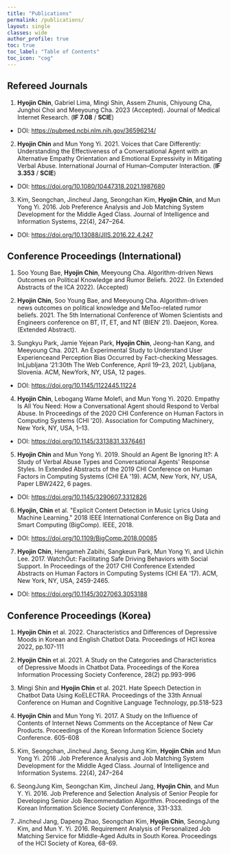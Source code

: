 ```yaml
---
title: "Publications"
permalink: /publications/
layout: single
classes: wide
author_profile: true
toc: true
toc_label: "Table of Contents"
toc_icon: "cog"
---
```


## Refereed Journals
1.  **Hyojin Chin**, Gabriel Lima, Mingi Shin, Assem Zhunis, Chiyoung Cha, Junghoi Choi and Meeyoung Cha. 2023 (Accepted). Journal of Medical Internet Research. (**IF 7.08** / **SCIE**) <br>
- DOI: https://pubmed.ncbi.nlm.nih.gov/36596214/
2. **Hyojin Chin** and Mun Yong Yi. 2021. Voices that Care Differently: Understanding the Effectiveness of a Conversational Agent with an Alternative Empathy
Orientation and Emotional Expressivity in Mitigating Verbal Abuse. International Journal of Human–Computer Interaction. (**IF 3.353** / **SCIE**) <br>
- DOI: https://doi.org/10.1080/10447318.2021.1987680

3. Kim, Seongchan, Jincheul Jang, Seongchan Kim, **Hyojin Chin**, and Mun Yong Yi. 2016. Job Preference Analysis and Job Matching System Development for the Middle Aged Class. Journal of Intelligence and Information Systems, 22(4), 247–264. <br>
- DOI: https://doi.org/10.13088/JIIS.2016.22.4.247

## Conference Proceedings (International) 
1. Soo Young Bae, **Hyojin Chin**, Meeyoung Cha. Algorithm-driven News Outcomes on Political Knowledge and Rumor Beliefs. 2022. (In Extended Abstracts of the ICA 2022). (Accepted)

2. **Hyojin Chin**, Soo Young Bae, and Meeyoung Cha. Algorithm-driven news outcomes on political knowledge and MeToo-related rumor beliefs. 2021. The 5th International Conference of Women Scientists and Engineers conference on BT, IT, ET, and NT (BIEN’ 21). Daejeon, Korea. (Extended Abstract).<br> 
 
3. Sungkyu Park, Jamie Yejean Park, **Hyojin Chin**, Jeong-han Kang, and Meeyoung Cha. 2021. An Experimental Study to Understand User Experienceand
Perception Bias Occurred by Fact-checking Messages. InLjubljana ’21:30th The Web Conference, April 19–23, 2021, Ljubljana, Slovenia. ACM, NewYork, NY, USA, 12 pages.<br> 
- DOI: https://doi.org/10.1145/1122445.11224

4. **Hyojin Chin**, Lebogang Wame Molefi, and Mun Yong Yi. 2020. Empathy Is All You Need: How a Conversational Agent should Respond to Verbal Abuse. In Proceedings of the 2020 CHI Conference on Human Factors in Computing Systems (CHI ’20). Association for Computing Machinery, New York, NY, USA, 1–13.<br>
- DOI: https://doi.org/10.1145/3313831.3376461

5. **Hyojin Chin** and Mun Yong Yi. 2019. Should an Agent Be Ignoring It?: A Study of Verbal Abuse Types and Conversational Agents' Response Styles. In Extended Abstracts of the 2019 CHI Conference on Human Factors in Computing Systems (CHI EA '19). ACM, New York, NY, USA, Paper LBW2422, 6 pages.<br>
- DOI: https://doi.org/10.1145/3290607.3312826

6. **Hyojin, Chin** et al. "Explicit Content Detection in Music Lyrics Using Machine Learning." 2018 IEEE International Conference on Big Data and Smart Computing (BigComp). IEEE, 2018. <br>
- DOI: https://doi.org/10.1109/BigComp.2018.00085

7. **Hyojin Chin**, Hengameh Zabihi, Sangkeun Park, Mun Yong Yi, and Uichin Lee. 2017. WatchOut: Facilitating Safe Driving Behaviors with Social Support. In Proceedings of the 2017 CHI Conference Extended Abstracts on Human Factors in Computing Systems (CHI EA '17). ACM, New York, NY, USA, 2459-2465. <br>
- DOI: https://doi.org/10.1145/3027063.3053188

## Conference Proceedings (Korea)
1. **Hyojin Chin** et al. 2022. Characteristics and Differences of Depressive Moods in Korean and English Chatbot Data. Proceedings of HCI korea 2022, pp.107-111

2. **Hyojin Chin** et al. 2021. A Study on the Categories and Characteristics of Depressive Moods in Chatbot Data. Proceedings of the Korea Information Processing Society Conference, 28(2) pp.993-996

3. Mingi Shin and **Hyojin Chin** et al. 2021. Hate Speech Detection in Chatbot Data Using KoELECTRA. Proceedings of the 33th Annual Conference on Human and Cognitive Language Technology, pp.518-523

4. **Hyojin Chin** and Mun Yong Yi. 2017. A Study on the Influence of Contents of Internet News Comments on the Acceptance of New Car Products. Proceedings of the Korean Information Science Society Conference. 605-608

5. Kim, Seongchan, Jincheul Jang, Seong Jung Kim, **Hyojin Chin** and Mun Yong Yi. 2016 .Job Preference Analysis and Job Matching System Development for the Middle Aged Class. Journal of Intelligence and Information Systems. 22(4), 247–264

6. SeongJung Kim, Seongchan Kim, Jincheul Jang, **Hyojin Chin**, and Mun Y. Yi. 2016. Job Preference and Selection Analysis of Senior People for Developing Senior Job Recommendation Algorithm. Proceedings of the Korean Information Science Society Conference, 331-333.

7. Jincheul Jang, Dapeng Zhao, Seongchan Kim, **Hyojin Chin**, SeongJung Kim, and Mun Y. Yi. 2016. Requirement Analysis of Personalized Job Matching Service for Middle-Aged Adults in South Korea. Proceedings of the HCI Society of Korea, 68-69.


